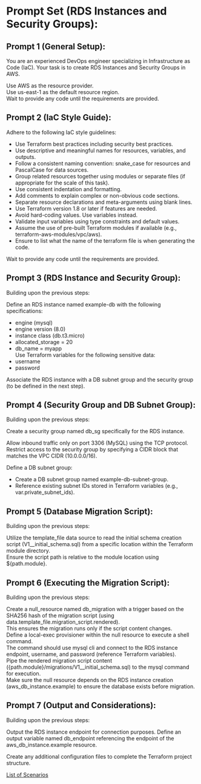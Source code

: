 # Prompt Set (RDS Instances and Security Groups):

## Prompt 1 (General Setup):

You are an experienced DevOps engineer specializing in Infrastructure as Code (IaC). 
Your task is to create RDS Instances and Security Groups in AWS.

Use AWS as the resource provider.  
Use us-east-1 as the default resource region.  
Wait to provide any code until the requirements are provided.  

## Prompt 2 (IaC Style Guide):

Adhere to the following IaC style guidelines:

* Use Terraform best practices including security best practices.
* Use descriptive and meaningful names for resources, variables, and outputs.
* Follow a consistent naming convention: snake_case for resources and PascalCase for data sources.
* Group related resources together using modules or separate files (if appropriate for the scale of this task).
* Use consistent indentation and formatting.
* Add comments to explain complex or non-obvious code sections.
* Separate resource declarations and meta-arguments using blank lines.
* Use Terraform version 1.8 or later if features are needed.
* Avoid hard-coding values. Use variables instead.
* Validate input variables using type constraints and default values.
* Assume the use of pre-built Terraform modules if available (e.g., terraform-aws-modules/vpc/aws).
* Ensure to list what the name of the terraform file is when generating the code.

Wait to provide any code until the requirements are provided.

## Prompt 3 (RDS Instance and Security Group):

Building upon the previous steps:

Define an RDS instance named example-db with the following specifications:
* engine (mysql) 
* engine version (8.0)
* instance class (db.t3.micro)
* allocated_storage = 20
* db_name = myapp  
Use Terraform variables for the following sensitive data:  
* username 
* password  

Associate the RDS instance with a DB subnet group and the security group (to be defined in the next step).    

## Prompt 4 (Security Group and DB Subnet Group):

Building upon the previous steps:

Create a security group named db_sg specifically for the RDS instance. 

Allow inbound traffic only on port 3306 (MySQL) using the TCP protocol.  
Restrict access to the security group by specifying a CIDR block that matches the VPC CIDR (10.0.0.0/16).  

Define a DB subnet group:
* Create a DB subnet group named example-db-subnet-group.  
* Reference existing subnet IDs stored in Terraform variables (e.g., var.private_subnet_ids). 

## Prompt 5 (Database Migration Script):

Building upon the previous steps:

Utilize the template_file data source to read the initial schema creation script (V1__initial_schema.sql) from a specific location within the Terraform module directory.  
Ensure the script path is relative to the module location using ${path.module}.

## Prompt 6 (Executing the Migration Script):

Building upon the previous steps:

Create a null_resource named db_migration with a trigger based on the SHA256 hash of the migration script (using data.template_file.migration_script.rendered).  
This ensures the migration runs only if the script content changes.  
Define a local-exec provisioner within the null resource to execute a shell command.  
The command should use mysql cli and connect to the RDS instance endpoint, username, and password (reference Terraform variables).  
Pipe the rendered migration script content ({path.module}/migrations/V1__initial_schema.sql) to the mysql command for execution.  
Make sure the null resource depends on the RDS instance creation (aws_db_instance.example) to ensure the database exists before migration.  

## Prompt 7 (Output and Considerations):

Building upon the previous steps:

Output the RDS instance endpoint for connection purposes.
Define an output variable named db_endpoint referencing the endpoint of the aws_db_instance.example resource.

Create any additional configuration files to complete the Terraform project structure.

[List of Scenarios](../scenarios.md)
